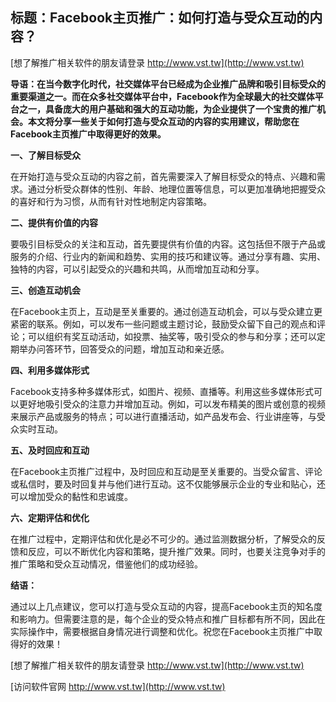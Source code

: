 ## **标题：Facebook主页推广：如何打造与受众互动的内容？**

[想了解推广相关软件的朋友请登录 http://www.vst.tw](http://www.vst.tw)

**导语：在当今数字化时代，社交媒体平台已经成为企业推广品牌和吸引目标受众的重要渠道之一。而在众多社交媒体平台中，Facebook作为全球最大的社交媒体平台之一，具备庞大的用户基础和强大的互动功能，为企业提供了一个宝贵的推广机会。本文将分享一些关于如何打造与受众互动的内容的实用建议，帮助您在Facebook主页推广中取得更好的效果。**

**一、了解目标受众**

在开始打造与受众互动的内容之前，首先需要深入了解目标受众的特点、兴趣和需求。通过分析受众群体的性别、年龄、地理位置等信息，可以更加准确地把握受众的喜好和行为习惯，从而有针对性地制定内容策略。

**二、提供有价值的内容**

要吸引目标受众的关注和互动，首先要提供有价值的内容。这包括但不限于产品或服务的介绍、行业内的新闻和趋势、实用的技巧和建议等。通过分享有趣、实用、独特的内容，可以引起受众的兴趣和共鸣，从而增加互动和分享。

**三、创造互动机会**

在Facebook主页上，互动是至关重要的。通过创造互动机会，可以与受众建立更紧密的联系。例如，可以发布一些问题或主题讨论，鼓励受众留下自己的观点和评论；可以组织有奖互动活动，如投票、抽奖等，吸引受众的参与和分享；还可以定期举办问答环节，回答受众的问题，增加互动和亲近感。

**四、利用多媒体形式**

Facebook支持多种多媒体形式，如图片、视频、直播等。利用这些多媒体形式可以更好地吸引受众的注意力并增加互动。例如，可以发布精美的图片或创意的视频来展示产品或服务的特点；可以进行直播活动，如产品发布会、行业讲座等，与受众实时互动。

**五、及时回应和互动**

在Facebook主页推广过程中，及时回应和互动是至关重要的。当受众留言、评论或私信时，要及时回复并与他们进行互动。这不仅能够展示企业的专业和贴心，还可以增加受众的黏性和忠诚度。

**六、定期评估和优化**

在推广过程中，定期评估和优化是必不可少的。通过监测数据分析，了解受众的反馈和反应，可以不断优化内容和策略，提升推广效果。同时，也要关注竞争对手的推广策略和受众互动情况，借鉴他们的成功经验。

**结语：**

通过以上几点建议，您可以打造与受众互动的内容，提高Facebook主页的知名度和影响力。但需要注意的是，每个企业的受众特点和推广目标都有所不同，因此在实际操作中，需要根据自身情况进行调整和优化。祝您在Facebook主页推广中取得好的效果！

[想了解推广相关软件的朋友请登录 http://www.vst.tw](http://www.vst.tw)


[访问软件官网 http://www.vst.tw](http://www.vst.tw)
